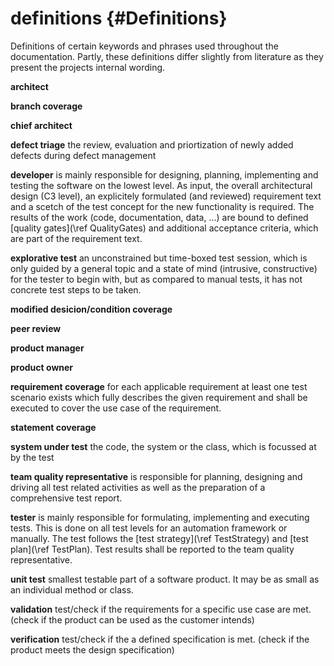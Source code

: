 # definitions {#Definitions}

Definitions of certain keywords and phrases used throughout the documentation.
Partly, these definitions differ slightly from literature as they present the
projects internal wording.

**architect**

**branch coverage**

**chief architect**

**defect triage**
the review, evaluation and priortization of newly added defects during defect
management

**developer** is mainly responsible for designing, planning, implementing and
testing the software on the lowest level. As input, the overall architectural
design (C3 level), an explicitely formulated (and reviewed) requirement text 
and a scetch of the test concept for the new functionality is required. The
results of the work (code, documentation, data, ...) are bound to defined 
[quality gates](\ref QualityGates) and additional acceptance criteria, which
are part of the requirement text.

**explorative test**
an unconstrained but time-boxed test session, which is only guided by a general
topic and a state of mind (intrusive, constructive) for the tester to begin with,
but as compared to manual tests, it has not concrete test steps to be taken.

**modified desicion/condition coverage**

**peer review**

**product manager**

**product owner**

**requirement coverage**
for each applicable requirement at least one test scenario exists which fully
describes the given requirement and shall be executed to cover the use case 
of the requirement.

**statement coverage**

**system under test**
the code, the system or the class, which is focussed at by the test

**team quality representative** 
is responsible for planning, designing and
driving all test related activities as well as the preparation of a comprehensive
test report.

**tester** 
is mainly responsible for formulating, implementing and executing
tests. This is done on all test levels for an automation framework or manually.
The test follows the [test strategy](\ref TestStrategy) and [test plan](\ref TestPlan).
Test results shall be reported to the team quality representative.

**unit test**
smallest testable part of a software product. It may be as small as an
individual method or class. 

**validation**
test/check if the requirements for a specific use case are met.  (check if the
product can be used as the customer intends)

**verification**
test/check if the a defined specification is met.  (check if the product meets
the design specification)

